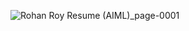 ![Rohan Roy Resume (AIML)_page-0001](https://github.com/user-attachments/assets/5dc46cfa-1b81-45e6-af59-1a1166c6be0f)
